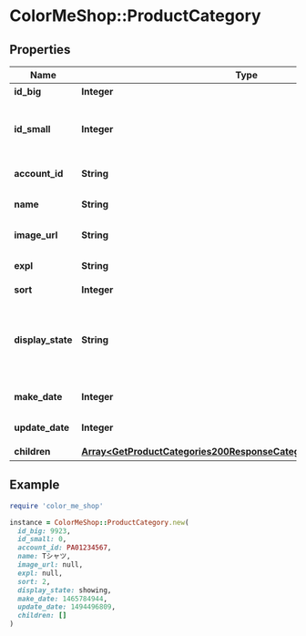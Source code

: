 # ColorMeShop::ProductCategory

## Properties

| Name | Type | Description | Notes |
| ---- | ---- | ----------- | ----- |
| **id_big** | **Integer** | 大カテゴリーID | [optional] |
| **id_small** | **Integer** | 小カテゴリーID。大カテゴリーのことを表している場合は0 | [optional] |
| **account_id** | **String** | ショップアカウントID | [optional] |
| **name** | **String** | 商品カテゴリー名 | [optional] |
| **image_url** | **String** | 商品カテゴリー画像URL | [optional] |
| **expl** | **String** | 商品カテゴリー説明 | [optional] |
| **sort** | **Integer** | 表示順 | [optional] |
| **display_state** | **String** | 掲載設定  - &#x60;showing&#x60;: 掲載状態 - &#x60;hidden&#x60;: 非掲載状態 - &#x60;members_only&#x60;: 会員にのみ掲載  | [optional] |
| **make_date** | **Integer** | 商品カテゴリー作成日時 | [optional] |
| **update_date** | **Integer** | 商品カテゴリー更新日時 | [optional] |
| **children** | [**Array&lt;GetProductCategories200ResponseCategoriesInnerChildrenInner&gt;**](GetProductCategories200ResponseCategoriesInnerChildrenInner.md) | 子カテゴリー | [optional] |

## Example

```ruby
require 'color_me_shop'

instance = ColorMeShop::ProductCategory.new(
  id_big: 9923,
  id_small: 0,
  account_id: PA01234567,
  name: Tシャツ,
  image_url: null,
  expl: null,
  sort: 2,
  display_state: showing,
  make_date: 1465784944,
  update_date: 1494496809,
  children: []
)
```

